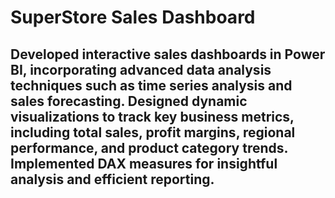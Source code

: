 # SuperStore Sales Dashboard
## Developed interactive sales dashboards in Power BI, incorporating advanced data analysis techniques such as time series analysis and sales forecasting. Designed dynamic visualizations to track key business metrics, including total sales, profit margins, regional performance, and product category trends. Implemented DAX measures for insightful analysis and efficient reporting.
